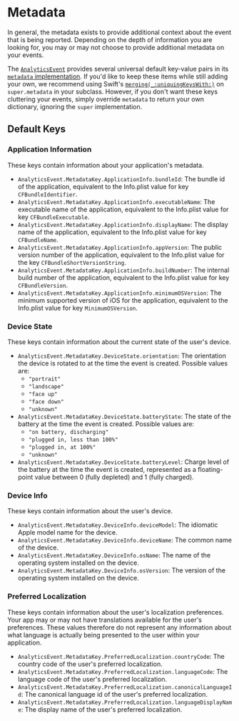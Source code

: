 #  Metadata

In general, the metadata exists to provide additional context about the event that is being reported.  Depending on the depth of information you are looking for, you may or may not choose to provide additional metadata on your events.  

The [`AnalyticsEvent`](../MetovaAnalytics/Core/Events/AnalyticsEvent.swift) provides several universal default key-value pairs in its [`metadata` implementation](../MetovaAnalytics/Core/Event/AnalyticsEvent.swift#L52-59).  If you'd like to keep these items while still adding your own, we recommend using Swift's [`merging(_:uniquingKeysWith:)`](https://developer.apple.com/documentation/swift/dictionary/2892849-merging) on `super.metadata` in your subclass.  However, if you don't want these keys cluttering your events, simply override `metadata` to return your own dictionary, ignoring the `super` implementation.

## Default Keys

### Application Information

These keys contain information about your application's metadata.

* `AnalyticsEvent.MetadataKey.ApplicationInfo.bundleId`: The bundle id of the application, equivalent to the Info.plist value for key `CFBundleIdentifier`.
* `AnalyticsEvent.MetadataKey.ApplicationInfo.executableName`: The executable name of the application, equivalent to the Info.plist value for key `CFBundleExecutable`.
* `AnalyticsEvent.MetadataKey.ApplicationInfo.displayName`: The display name of the application, equivalent to the Info.plist value for key `CFBundleName`.
* `AnalyticsEvent.MetadataKey.ApplicationInfo.appVersion`: The public version number of the application, equivalent to the Info.plist value for the key `CFBundleShortVersionString`.
* `AnalyticsEvent.MetadataKey.ApplicationInfo.buildNumber`: The internal build number of the application, equivalent to the Info.plist value for key `CFBundleVersion`.
* `AnalyticsEvent.MetadataKey.ApplicationInfo.minimumOSVersion`: The minimum supported version of iOS for the application, equivalent to the Info.plist value for key `MinimumOSVersion`.

### Device State

These keys contain information about the current state of the user's device.

* `AnalyticsEvent.MetadataKey.DeviceState.orientation`: The orientation the device is rotated to at the time the event is created.  Possible values are:
    * `"portrait"`
    * `"landscape"`
    * `"face up"`
    * `"face down"`
    * `"unknown"`
* `AnalyticsEvent.MetadataKey.DeviceState.batteryState`: The state of the battery at the time the event is created.  Possible values are:
    * `"on battery, discharging"`
    * `"plugged in, less than 100%"`
    * `"plugged in, at 100%"`
    * `"unknown"`
* `AnalyticsEvent.MetadataKey.DeviceState.batteryLevel`: Charge level of the battery at the time the event is created, represented as a floating-point value between 0 (fully depleted) and 1 (fully charged). 

### Device Info

These keys contain information about the user's device.

* `AnalyticsEvent.MetadataKey.DeviceInfo.deviceModel`: The idiomatic Apple model name for the device.
* `AnalyticsEvent.MetadataKey.DeviceInfo.deviceName`: The common name of the device.
* `AnalyticsEvent.MetadataKey.DeviceInfo.osName`: The name of the operating system installed on the device.
* `AnalyticsEvent.MetadataKey.DeviceInfo.osVersion`: The version of the operating system installed on the device.

### Preferred Localization

These keys contain information about the user's localization preferences.  Your app may or may not have translations available for the user's preferences.  These values therefore do not represent any information about what language is actually being presented to the user within your application.

* `AnalyticsEvent.MetadataKey.PreferredLocalization.countryCode`: The country code of the user's preferred localization.
* `AnalyticsEvent.MetadataKey.PreferredLocalization.languageCode`: The language code of the user's preferred localization.
* `AnalyticsEvent.MetadataKey.PreferredLocalization.canonicalLanguageId`: The canonical language id of the user's preferred localization.
* `AnalyticsEvent.MetadataKey.PreferredLocalization.languageDisplayName`: The display name of the user's preferred localization.
